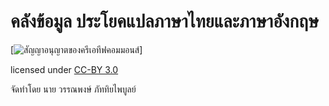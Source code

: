 # คลังข้อมูล ประโยคแปลภาษาไทยและภาษาอังกฤษ

[![สัญญาอนุญาตของครีเอทีฟคอมมอนส์](https://i.creativecommons.org/l/by/3.0/th/88x31.png)]

licensed under [CC-BY 3.0](http://creativecommons.org/licenses/by/3.0/)

จัดทำโดย นาย วรรณพงษ์  ภัททิยไพบูลย์
